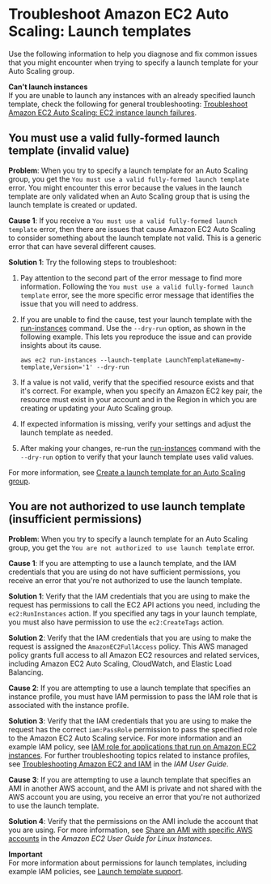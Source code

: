 # Troubleshoot Amazon EC2 Auto Scaling: Launch templates<a name="ts-as-launch-template"></a>

Use the following information to help you diagnose and fix common issues that you might encounter when trying to specify a launch template for your Auto Scaling group\.

**Can't launch instances**  
If you are unable to launch any instances with an already specified launch template, check the following for general troubleshooting: [Troubleshoot Amazon EC2 Auto Scaling: EC2 instance launch failures](ts-as-instancelaunchfailure.md)\.

## You must use a valid fully\-formed launch template \(invalid value\)<a name="ts-launch-template-invalid-error"></a>

**Problem**: When you try to specify a launch template for an Auto Scaling group, you get the `You must use a valid fully-formed launch template` error\. You might encounter this error because the values in the launch template are only validated when an Auto Scaling group that is using the launch template is created or updated\.

**Cause 1**: If you receive a `You must use a valid fully-formed launch template` error, then there are issues that cause Amazon EC2 Auto Scaling to consider something about the launch template not valid\. This is a generic error that can have several different causes\. 

**Solution 1**: Try the following steps to troubleshoot:

1. Pay attention to the second part of the error message to find more information\. Following the `You must use a valid fully-formed launch template` error, see the more specific error message that identifies the issue that you will need to address\.

1. If you are unable to find the cause, test your launch template with the [run\-instances](https://docs.aws.amazon.com/cli/latest/reference/ec2/run-instances.html) command\. Use the `--dry-run` option, as shown in the following example\. This lets you reproduce the issue and can provide insights about its cause\.

   ```
   aws ec2 run-instances --launch-template LaunchTemplateName=my-template,Version='1' --dry-run
   ```

1. If a value is not valid, verify that the specified resource exists and that it's correct\. For example, when you specify an Amazon EC2 key pair, the resource must exist in your account and in the Region in which you are creating or updating your Auto Scaling group\.

1. If expected information is missing, verify your settings and adjust the launch template as needed\.

1. After making your changes, re\-run the [run\-instances](https://docs.aws.amazon.com/cli/latest/reference/ec2/run-instances.html) command with the `--dry-run` option to verify that your launch template uses valid values\.

For more information, see [Create a launch template for an Auto Scaling group](create-launch-template.md)\.

## You are not authorized to use launch template \(insufficient permissions\)<a name="ts-launch-template-unauthorized-error"></a>

**Problem**: When you try to specify a launch template for an Auto Scaling group, you get the `You are not authorized to use launch template` error\. 

**Cause 1**: If you are attempting to use a launch template, and the IAM credentials that you are using do not have sufficient permissions, you receive an error that you're not authorized to use the launch template\. 

**Solution 1**: Verify that the IAM credentials that you are using to make the request has permissions to call the EC2 API actions you need, including the `ec2:RunInstances` action\. If you specified any tags in your launch template, you must also have permission to use the `ec2:CreateTags` action\.

**Solution 2**: Verify that the IAM credentials that you are using to make the request is assigned the `AmazonEC2FullAccess` policy\. This AWS managed policy grants full access to all Amazon EC2 resources and related services, including Amazon EC2 Auto Scaling, CloudWatch, and Elastic Load Balancing\.

**Cause 2**: If you are attempting to use a launch template that specifies an instance profile, you must have IAM permission to pass the IAM role that is associated with the instance profile\.

**Solution 3**: Verify that the IAM credentials that you are using to make the request has the correct `iam:PassRole` permission to pass the specified role to the Amazon EC2 Auto Scaling service\. For more information and an example IAM policy, see [IAM role for applications that run on Amazon EC2 instances](us-iam-role.md)\. For further troubleshooting topics related to instance profiles, see [Troubleshooting Amazon EC2 and IAM](https://docs.aws.amazon.com/IAM/latest/UserGuide/troubleshoot_iam-ec2.html) in the *IAM User Guide*\.

**Cause 3**: If you are attempting to use a launch template that specifies an AMI in another AWS account, and the AMI is private and not shared with the AWS account you are using, you receive an error that you're not authorized to use the launch template\.

**Solution 4**: Verify that the permissions on the AMI include the account that you are using\. For more information, see [Share an AMI with specific AWS accounts](https://docs.aws.amazon.com/AWSEC2/latest/UserGuide/sharingamis-explicit.html) in the *Amazon EC2 User Guide for Linux Instances*\.

**Important**  
For more information about permissions for launch templates, including example IAM policies, see [Launch template support](ec2-auto-scaling-launch-template-permissions.md)\.